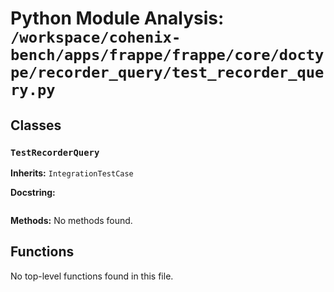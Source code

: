# Python Module Analysis: `/workspace/cohenix-bench/apps/frappe/frappe/core/doctype/recorder_query/test_recorder_query.py`

## Classes

### `TestRecorderQuery`
**Inherits:** `IntegrationTestCase`


**Docstring:**
```

```

**Methods:**
No methods found.




## Functions

No top-level functions found in this file.
